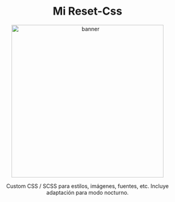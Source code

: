<div>
 <h1 align=center> Mi Reset-Css </h1>

<p align=center>
<img src="https://i.imgur.com/Pnbigej.jpg" style="width:400px" alt="banner">
</p>
 
 <p align=center>
Custom CSS / SCSS para estilos, imágenes, fuentes, etc.
Incluye adaptación para modo nocturno.
 </p>
</div>
